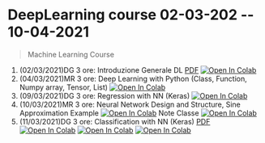 # DeepLearning course 02-03-202 -- 10-04-2021 

> Machine Learning Course

1. (02/03/2021)DG 3 ore: Introduzione Generale DL [PDF](material/IntroNN.pdf) [![Open In Colab](https://colab.research.google.com/assets/colab-badge.svg)](https://colab.research.google.com/github/visiont3lab/deep-learning-course/blob/main/colab/00_Perc_linear_reg.ipynb)
2. (04/03/2021)MR 3 ore:  Deep Learning with Python (Class, Function, Numpy array, Tensor, List)
[![Open In Colab](https://colab.research.google.com/assets/colab-badge.svg)](https://colab.research.google.com/github/visiont3lab/deep-learning-course/blob/main/colab/Python_Recap.ipynb)
3. (09/03/2021)DG 3 ore: Regression with NN (Keras) [![Open In Colab](https://colab.research.google.com/assets/colab-badge.svg)](https://colab.research.google.com/github/visiont3lab/deep-learning-course/blob/main/colab/01_Keras_regression_Basics.ipynb)
4. (10/03/2021)MR 3 ore: Neural Network Design and Structure, Sine Approximation Example
[![Open In Colab](https://colab.research.google.com/assets/colab-badge.svg)](https://colab.research.google.com/github/visiont3lab/deep-learning-course/blob/main/colab/NN_structure.ipynb)
Note Classe [![Open In Colab](https://colab.research.google.com/assets/colab-badge.svg)](https://colab.research.google.com/github/visiont3lab/deep-learning-course/blob/main/colab/NN_structure_Class.ipynb)
5. (11/03/2021)DG 3 ore: Classification with NN (Keras)  [PDF](material/30.0_NN.pdf)
[![Open In Colab](https://colab.research.google.com/assets/colab-badge.svg)](https://colab.research.google.com/github/visiont3lab/deep-learning-course/blob/main/colab/30-DL-Basics.ipynb)
[![Open In Colab](https://colab.research.google.com/assets/colab-badge.svg)](https://colab.research.google.com/github/visiont3lab/deep-learning-course/blob/main/colab/31_Intro_ANN.ipynb)
[![Open In Colab](https://colab.research.google.com/assets/colab-badge.svg)](https://colab.research.google.com/github/visiont3lab/deep-learning-course/blob/main/colab/02_Breast_Cancer.ipynb)


